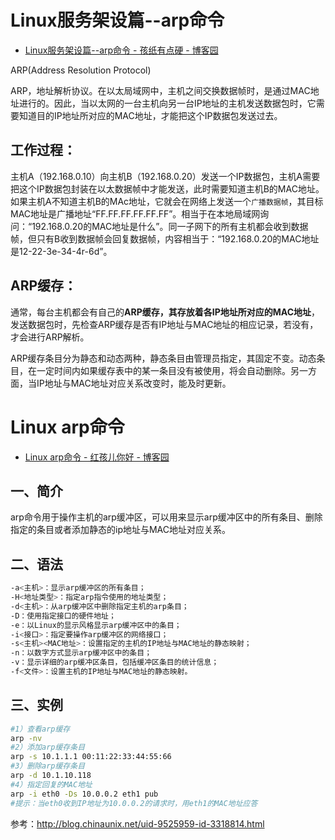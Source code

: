 

# Linux服务架设篇--arp命令

* [Linux服务架设篇--arp命令 - 孩纸有点硬 - 博客园 ](http://www.cnblogs.com/tuokid/p/4548482.html)


ARP(Address Resolution Protocol)

ARP，地址解析协议。在以太局域网中，主机之间交换数据帧时，是通过MAC地址进行的。因此，当以太网的一台主机向另一台IP地址的主机发送数据包时，它需要知道目的IP地址所对应的MAC地址，才能把这个IP数据包发送过去。

## 工作过程：

主机A（192.168.0.10）向主机B（192.168.0.20）发送一个IP数据包，主机A需要把这个IP数据包封装在以太数据帧中才能发送，此时需要知道主机B的MAC地址。如果主机A不知道主机B的MAc地址，它就会在网络上发送一个`广播数据帧`，其目标MAC地址是广播地址“FF.FF.FF.FF.FF.FF”。相当于在本地局域网询问：“192.168.0.20的MAC地址是什么”。同一子网下的所有主机都会收到数据帧，但只有B收到数据帧会回复数据帧，内容相当于：“192.168.0.20的MAC地址是12-22-3e-34-4r-6d”。

## ARP缓存：

通常，每台主机都会有自己的**ARP缓存，其存放着各IP地址所对应的MAC地址**，发送数据包时，先检查ARP缓存是否有IP地址与MAC地址的相应记录，若没有，才会进行ARP解析。

ARP缓存条目分为静态和动态两种，静态条目由管理员指定，其固定不变。动态条目，在一定时间内如果缓存表中的某一条目没有被使用，将会自动删除。另一方面，当IP地址与MAC地址对应关系改变时，能及时更新。

 
# Linux arp命令

* [Linux arp命令 - 红孩儿你好 - 博客园 ](http://www.cnblogs.com/274914765qq/p/5289195.html)

## 一、简介

arp命令用于操作主机的arp缓冲区，可以用来显示arp缓冲区中的所有条目、删除指定的条目或者添加静态的ip地址与MAC地址对应关系。



## 二、语法

```sh
-a<主机>：显示arp缓冲区的所有条目；
-H<地址类型>：指定arp指令使用的地址类型；
-d<主机>：从arp缓冲区中删除指定主机的arp条目；
-D：使用指定接口的硬件地址；
-e：以Linux的显示风格显示arp缓冲区中的条目；
-i<接口>：指定要操作arp缓冲区的网络接口；
-s<主机><MAC地址>：设置指定的主机的IP地址与MAC地址的静态映射；
-n：以数字方式显示arp缓冲区中的条目；
-v：显示详细的arp缓冲区条目，包括缓冲区条目的统计信息；
-f<文件>：设置主机的IP地址与MAC地址的静态映射。
```
 

## 三、实例

```sh
#1）查看arp缓存
arp -nv
#2）添加arp缓存条目
arp -s 10.1.1.1 00:11:22:33:44:55:66
#3）删除arp缓存条目
arp -d 10.1.10.118
#4）指定回复的MAC地址
arp -i eth0 -Ds 10.0.0.2 eth1 pub
#提示：当eth0收到IP地址为10.0.0.2的请求时，用eth1的MAC地址应答
``` 

参考：http://blog.chinaunix.net/uid-9525959-id-3318814.html